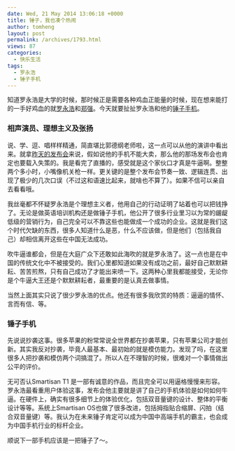 ```yaml
---
date: Wed, 21 May 2014 13:06:18 +0000
title: 锤子，我也凑个热闹
author: tomheng
layout: post
permalink: /archives/1793.html
views: 87
categories:
  - 快乐生活
tags:
  - 罗永浩
  - 锤子手机
---
```

知道罗永浩是大学的时候，那时候正是需要各种鸡血正能量的时候，现在想来能打的一手好鸡血的就[罗永浩][1]和[郑强][2]。今天就要扯扯罗永浩和他的[锤子手机][3]。

### 相声演员、理想主义及张扬

说、学、逗、唱样样精通，简直堪比郭德纲老师啦，这一点可以从他的演讲中看出来。就拿[昨天的][4]<span style="text-decoration: underline;">发布会</span>来说，假如说他的手机不能大卖，那么他的那场发布会也肯定也要载入失策的。我是看完了直播的，感受就是这个家伙口才真是牛逼啊。整整两个多小时，小嘴像机关枪一样。更关键的是整个发布会节奏一致、逻辑连贯、出现了极少的几次口误（不过这和语速比起来，就啥也不算了）。如果不信可以亲自去看看哦。

我丝毫都不怀疑罗永浩是个理想主义者，他用自己的行动证明了站着也可以把钱挣了。无论是做英语培训机构还是做锤子手机，他公开了很多行业里习以为常的龌龊低级的营销行为，自己完全可以不靠这些也能做成一个成功的企业。这就是我们这个时代欠缺的东西，很多人知道什么是恶，什么不应该做，但是他们（包括我自己）却相信离开这些在中国无法成功。

吹牛逼谁都会，但是在大庭广众下还敢如此海吹的就是罗永浩了。这一点也是在中国的传统文化中不被接受的。我们心里都知道如果没有成功之前，最好自己默默耕耘、苦苦煎熬，只有自己成功了才能出来喷一下。这两种心里我都能接受，无论你是个牛逼大王还是个默默耕耘者，最重要的是认真去做事情。

当然上面其实只说了很少罗永浩的优点。他还有很多我欣赏的特质：逼逼的情怀、言而有信、等。

### 锤子手机

先说说抄袭这事。很多苹果的粉常常说全世界都在抄袭苹果，只有苹果公司才能创新。其实我反对抄袭，毕竟人最基本、最初始的就是模仿能力。发现了吗，在这里很多人把抄袭和模仿两个词搞混了。所以人在不理智的时候，很难对一个事情做出公平的评价。

无可否认Smartisan T1 是一部有诚意的作品，而且完全可以用逼格慢慢来形容。罗永浩最看重用户体验这事，发布会他主要就是讲了自己的手机体验是如何如何牛逼。在硬件上，确实有很多细节上的体验优化，包括双音量键的设计、整体的平衡设计等等。系统上Smartisan OS也做了很多改进，包括拇指贴合缩屏、闪拍（结合双音量键）等。我认为在未来锤子肯定可以成为中国中高端手机的霸主，也会成为中国手机行业的标杆企业。

顺说下一部手机应该是一把锤子了～。

&nbsp;

 [1]: http://www.soku.com/search_video/q_%E7%BD%97%E6%B0%B8%E6%B5%A9?f=1&kb=04124010kv200__luoyong
 [2]: http://www.soku.com/search_video/q_%E9%83%91%E5%BC%BA%E6%95%99%E6%8E%88?f=1&kb=0212000000000_%E9%83%91%E5%BC%BA_%E9%83%91%E5%BC%BA%E6%95%99%E6%8E%88
 [3]: http://www.smartisan.com/
 [4]: http://v.youku.com/v_show/id_XNzE0Nzc0OTQ0.html?f=22254265&ev=1
